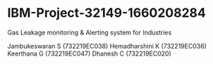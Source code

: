 # IBM-Project-32149-1660208284
Gas Leakage monitoring &amp; Alerting system for Industries

Jambukeswaran S (732219EC038)
Hemadharshini K (732219EC036)
Keerthana G (732219EC047)
Dhanesh C (732219EC020)

